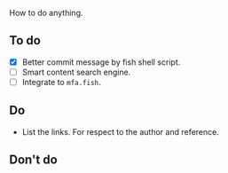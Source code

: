 How to do anything.

## To do

- [x] Better commit message by fish shell script.
- [ ] Smart content search engine.
- [ ] Integrate to `mfa.fish`.

## Do

- List the links. For respect to the author and reference.

## Don't do


